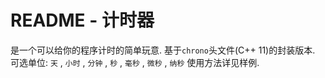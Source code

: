 # README - 计时器
是一个可以给你的程序计时的简单玩意.
基于`chrono`头文件(C++ 11)的封装版本.
可选单位: `天` , `小时` , `分钟` , `秒` , `毫秒` , `微秒` , `纳秒`
使用方法详见样例.